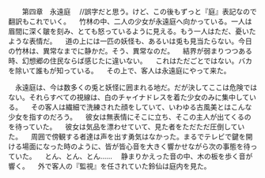 　　第四章　永遠庭
　//誤字だと思う。けど、この後もずっと『庭』表記なので翻訳もこれでいく。
　竹林の中、二人の少女が永遠庭へ向かっている。一人は眉間に深く皺を刻み、とても怒っているように見える。もう一人はただ、憂いたような表情だ。
　道の上には一匹の妖怪も、あるいは兎も見当たらない。今日の竹林は、異常なまでに静かだ。そう、異常なのだ。
　結界が弱まりつつある時、幻想郷の住民ならば感じたに違いない。
　これはただごとではない。バカを除いて誰もが知っている。
　その上で、客人は永遠庭にやって来た。


　永遠庭は、今は数多くの兎と妖怪に囲まれる地だ。だが決してここは危険ではない。それらすべての視線は、白のチャイナドレスを着た少女のみに集中している。
　その客人は繊細で洗練された顔をしていて、いわゆる古風美とはこんな少女を指すのだろう。
　彼女は無表情にそこに立ち、そこの主人が出てくるのを待っていた。
　彼女は気品を漂わせていて、見た者をただただ圧倒していた。
　周囲で傍観する者達は声を出す勇気はなかった。まるでテレビで鍵を開ける場面になった時のように、皆が皆心音を大きく響かせながら次の事態を待っていた。
　とん、とん、とん……
　静まりかえった音の中、木の板を歩く音が響く。
　外で客人の『監視』を任されていた鈴仙は庭内を見た。